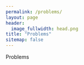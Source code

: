 ```yaml
---
permalink: /problems/
layout: page
header:
  image_fullwidth: head.png
title: "Problems"
sitemap: false
---
```


Problems